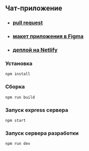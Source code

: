 ## Чат-приложение

- ### [pull request]()
- ### [макет приложения в Figma](https://www.figma.com/file/NdHWI3MhrmSBIHKOaqHL59/chat-app?node-id=0%3A1)
- ### [деплой на Netlify](https://nifty-mccarthy-040682.netlify.app/)

### Установка
```
npm install
```
### Сборка
```
npm run build
```
### Запуск express сервера
```
npm start
```
### Запуск сервера разработки
```
npm run dev
```